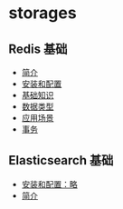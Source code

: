 # storages

## Redis 基础
- [简介](./redis/introduce.md)
- [安装和配置](./redis/install.md)
- [基础知识](./redis/knowledge.md)
- [数据类型](./redis/datatype.md)
- [应用场景](./redis/applicationscenarios.md)
- [事务](./redis/affair.md)

## Elasticsearch 基础
- [安装和配置：略]()
- [简介]()